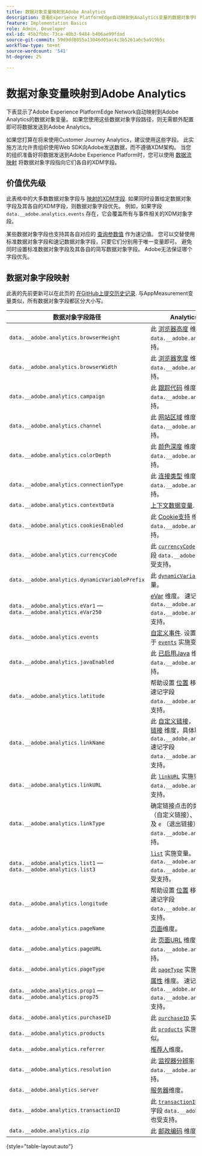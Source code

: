 ```yaml
---
title: 数据对象变量映射到Adobe Analytics
description: 查看Experience PlatformEdge自动映射到Analytics变量的数据对象字段。
feature: Implementation Basics
role: Admin, Developer
exl-id: 45b2fbbc-73ca-40b3-9484-b406ae99fdad
source-git-commit: 59d9dd8055a13046d05ac4c3b5261a6c5a919b5c
workflow-type: tm+mt
source-wordcount: '541'
ht-degree: 2%

---
```


# 数据对象变量映射到Adobe Analytics

下表显示了Adobe Experience PlatformEdge Network自动映射到Adobe Analytics的数据对象变量。 如果您使用这些数据对象字段路径，则无需额外配置即可将数据发送到Adobe Analytics。

如果您打算在将来使用Customer Journey Analytics，建议使用这些字段。 此实施方法允许贵组织使用Web SDK向Adobe发送数据，而不遵循XDM架构。 当您的组织准备好将数据发送到Adobe Experience Platform时，您可以使用 [数据流映射](https://experienceleague.adobe.com/en/docs/experience-platform/datastreams/data-prep#mapping) 将数据对象字段指向它们各自的XDM字段。

## 价值优先级

此表格中的大多数数据对象字段与 [映射的XDM字段](xdm-var-mapping.md). 如果同时设置给定数据对象字段及其各自的XDM字段，则数据对象字段优先。 例如，如果字段 `data.__adobe.analytics.events` 存在，它会覆盖所有与事件相关的XDM对象字段。

某些数据对象字段也支持其各自对应的 [查询参数值](../validate/query-parameters.md) 作为速记值。 您可以交替使用标准数据对象字段和速记数据对象字段，只要它们分别用于唯一变量即可。 避免同时设置标准数据对象字段及其各自的简写数据对象字段。 Adobe无法保证哪个字段优先。

## 数据对象字段映射

此表的先前更新可以在此页的 [在GitHub上提交历史记录](https://github.com/AdobeDocs/analytics.en/commits/main/help/implement/aep-edge/data-var-mapping.md). 与AppMeasurement变量类似，所有数据对象字段都区分大小写。

| 数据对象字段路径 | Analytics变量和描述 |
| --- | --- |
| `data.__adobe.analytics.browserHeight` | 此 [浏览器高度](../../components/dimensions/browser-height.md) 维度。 速记字段 `data.__adobe.analytics.bh` 也受支持。 |
| `data.__adobe.analytics.browserWidth` | 此 [浏览器宽度](../../components/dimensions/browser-width.md) 维度。 速记字段 `data.__adobe.analytics.bw` 也受支持。 |
| `data.__adobe.analytics.campaign` | 此 [跟踪代码](../../components/dimensions/tracking-code.md) 维度。 速记字段 `data.__adobe.analytics.v0` 也受支持。 |
| `data.__adobe.analytics.channel` | 此 [网站区域](../../components/dimensions/site-section.md) 维度。 速记字段 `data.__adobe.analytics.ch` 也受支持。 |
| `data.__adobe.analytics.colorDepth` | 此 [颜色深度](../../components/dimensions/color-depth.md) 维度。 速记字段 `data.__adobe.analytics.c` 也受支持。 |
| `data.__adobe.analytics.connectionType` | 此 [连接类型](../../components/dimensions/connection-type.md) 维度。 速记字段 `data.__adobe.analytics.ct` 也受支持。 |
| `data.__adobe.analytics.contextData` | [上下文数据变量](/help/implement/vars/page-vars/contextdata.md). |
| `data.__adobe.analytics.cookiesEnabled` | 此 [Cookie支持](../../components/dimensions/cookie-support.md) 维度。 速记字段 `data.__adobe.analytics.k` 也受支持。 |
| `data.__adobe.analytics.currencyCode` | 此 [`currencyCode`](../vars/config-vars/currencycode.md) 实施变量。 速记字段 `data.__adobe.analytics.cc` 也受支持。 |
| `data.__adobe.analytics.dynamicVariablePrefix` | 此 [`dynamicVariablePrefix`](../vars/config-vars/dynamicvariableprefix.md) 实施变量。 |
| `data.__adobe.analytics.eVar1` — `data.__adobe.analytics.eVar250` | [eVar](../../components/dimensions/evar.md) 维度。 速记字段 `data.__adobe.analytics.v1` - `data.__adobe.analytics.v250` 也受支持。 |
| `data.__adobe.analytics.events` | [自定义事件](../../components/metrics/custom-events.md). 设置此字段的格式类似于 [`events`](../vars/page-vars/events/events-overview.md) 实施变量。 |
| `data.__adobe.analytics.javaEnabled` | 此 [已启用Java](../../components/dimensions/java-enabled.md) 维度。 速记字段 `data.__adobe.analytics.v` 也受支持。 |
| `data.__adobe.analytics.latitude` | 帮助设置 [位置](../../components/dimensions/lifecycle-dimensions.md) 移动生命周期维度。 速记字段 `data.__adobe.analytics.lat` 也受支持。 |
| `data.__adobe.analytics.linkName` | 此 [自定义链接](../../components/dimensions/custom-link.md)， [下载链接](../../components/dimensions/download-link.md)，或 [退出链接](../../components/dimensions/exit-link.md) 维度，具体取决于中的值 `data.__adobe.analytics.linkType`. 速记字段 `data.__adobe.analytics.pev2` 也受支持。 |
| `data.__adobe.analytics.linkURL` | 此 [`linkURL`](../vars/config-vars/linkurl.md) 实施变量。 速记字段 `data.__adobe.analytics.pev1` 也受支持。 |
| `data.__adobe.analytics.linkType` | 确定链接点击的类型。 有效值包括 `o` （自定义链接）、 `d` （下载链接），以及 `e` （退出链接）。 速记字段 `data.__adobe.analytics.pe` 也受支持。 |
| `data.__adobe.analytics.list1` — `data.__adobe.analytics.list3` | [`list`](/help/implement/vars/page-vars/list.md) 实施变量。 速记字段 `data.__adobe.analytics.l1` - `data.__adobe.analytics.list3` 也受支持。 |
| `data.__adobe.analytics.longitude` | 帮助设置 [位置](../../components/dimensions/lifecycle-dimensions.md) 移动生命周期维度。 速记字段 `data.__adobe.analytics.lon` 也受支持。 |
| `data.__adobe.analytics.pageName` | [页面](/help/components/dimensions/page.md)维度。 |
| `data.__adobe.analytics.pageURL` | 此 [页面URL](/help/components/dimensions/page-url.md) 维度。 速记字段 `data.__adobe.analytics.g` 也受支持。 |
| `data.__adobe.analytics.pageType` | 此 [`pageType`](../vars/page-vars/pagetype.md) 实施变量。 |
| `data.__adobe.analytics.prop1` — `data.__adobe.analytics.prop75` | [属性](../../components/dimensions/prop.md) 维度。 速记字段 `data.__adobe.analytics.c1` - `data.__adobe.analytics.c75` 也受支持。 |
| `data.__adobe.analytics.purchaseID` | 此 [`purchaseID`](../vars/page-vars/purchaseid.md) 实施变量。 |
| `data.__adobe.analytics.products` | 此 [`products`](../vars/page-vars/products.md) 实施变量，格式与此类似。 |
| `data.__adobe.analytics.referrer` | [推荐人](/help/components/dimensions/referrer.md)维度。 |
| `data.__adobe.analytics.resolution` | 此 [监视器分辨率](../../components/dimensions/monitor-resolution.md) 维度。 速记字段 `data.__adobe.analytics.s` 也受支持。 |
| `data.__adobe.analytics.server` | [服务器](/help/components/dimensions/server.md)维度。 |
| `data.__adobe.analytics.transactionID` | 此 [`transactionID`](../vars/page-vars/transactionid.md) 实施变量。 速记字段 `data.__adobe.analytics.xact` 也受支持。 |
| `data.__adobe.analytics.zip` | 此 [邮政编码](../../components/dimensions/zip-code.md) 维度。 |

{style="table-layout:auto"}
